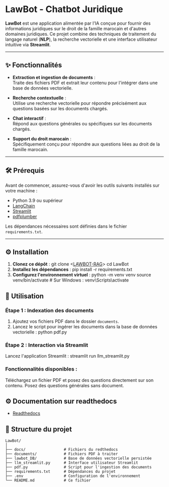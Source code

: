 # LawBot - Chatbot Juridique

**LawBot** est une application alimentée par l'IA conçue pour fournir des informations juridiques sur le droit de la famille marocain et d'autres domaines juridiques. Ce projet combine des techniques de traitement du langage naturel (**NLP**), la recherche vectorielle et une interface utilisateur intuitive via **Streamlit**.

---

## ✨ Fonctionnalités

- **Extraction et ingestion de documents** :  
  Traite des fichiers PDF et extrait leur contenu pour l'intégrer dans une base de données vectorielle.
  
- **Recherche contextuelle** :  
  Utilise une recherche vectorielle pour répondre précisément aux questions basées sur les documents chargés.
  
- **Chat interactif** :  
  Répond aux questions générales ou spécifiques sur les documents chargés.
  
- **Support du droit marocain** :  
  Spécifiquement conçu pour répondre aux questions liées au droit de la famille marocain.

---

## 🛠️ Prérequis

Avant de commencer, assurez-vous d'avoir les outils suivants installés sur votre machine :

- Python 3.9 ou supérieur
- [LangChain](https://docs.langchain.com/)
- [Streamlit](https://streamlit.io/)
- [pdfplumber](https://github.com/jsvine/pdfplumber)

Les dépendances nécessaires sont définies dans le fichier `requirements.txt`.

---

## ⚙️ Installation

1. **Clonez ce dépôt** :
   git clone <[LAWBOT-RAG](https://github.com/TRIBAK-Mohamed/LAWBOT-RAG.git)>
   cd LawBot
2. **Installez les dépendances** :
   pip install -r requirements.txt
3. **Configurez l'environnement virtuel** :
python -m venv venv
source venv/bin/activate  # Sur Windows : venv\Scripts\activate
## 🚀 Utilisation

### Étape 1 : Indexation des documents
1. Ajoutez vos fichiers PDF dans le dossier `documents`.
2. Lancez le script pour ingérer les documents dans la base de données vectorielle :
   python pdf.py
### Étape 2 : Interaction via Streamlit
Lancez l'application Streamlit :
   streamlit run llm_streamlit.py
### Fonctionnalités disponibles :
Téléchargez un fichier PDF et posez des questions directement sur son contenu.
Posez des questions générales sans document.
## ⚙️ Documentation sur readthedocs
- [Readthedocs](https://lawbot-rag.readthedocs.io/en/latest/)


## 📂 Structure du projet
```plaintext
LawBot/
│
├── docs/                 # Fichiers du redthedocs
├── documents/            # Fichiers PDF à traiter
├── lawbot_DB/            # Base de données vectorielle persistée
├── llm_streamlit.py      # Interface utilisateur Streamlit
├── pdf.py                # Script pour l'ingestion des documents
├── requirements.txt      # Dépendances du projet
├── .env                  # Configuration de l'environnement
└── README.md             # Ce fichier
